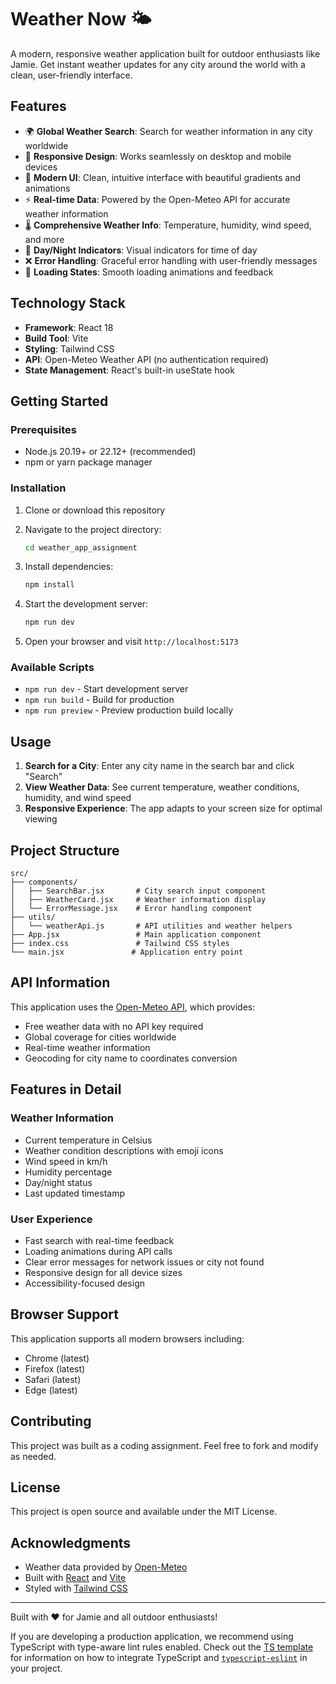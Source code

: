 # Weather Now 🌤️

A modern, responsive weather application built for outdoor enthusiasts like Jamie. Get instant weather updates for any city around the world with a clean, user-friendly interface.

## Features

- 🌍 **Global Weather Search**: Search for weather information in any city worldwide
- 📱 **Responsive Design**: Works seamlessly on desktop and mobile devices
- 🎨 **Modern UI**: Clean, intuitive interface with beautiful gradients and animations
- ⚡ **Real-time Data**: Powered by the Open-Meteo API for accurate weather information
- 🌡️ **Comprehensive Weather Info**: Temperature, humidity, wind speed, and more
- 🌙 **Day/Night Indicators**: Visual indicators for time of day
- ❌ **Error Handling**: Graceful error handling with user-friendly messages
- 🔄 **Loading States**: Smooth loading animations and feedback

## Technology Stack

- **Framework**: React 18
- **Build Tool**: Vite
- **Styling**: Tailwind CSS
- **API**: Open-Meteo Weather API (no authentication required)
- **State Management**: React's built-in useState hook

## Getting Started

### Prerequisites

- Node.js 20.19+ or 22.12+ (recommended)
- npm or yarn package manager

### Installation

1. Clone or download this repository
2. Navigate to the project directory:
   ```bash
   cd weather_app_assignment
   ```

3. Install dependencies:
   ```bash
   npm install
   ```

4. Start the development server:
   ```bash
   npm run dev
   ```

5. Open your browser and visit `http://localhost:5173`

### Available Scripts

- `npm run dev` - Start development server
- `npm run build` - Build for production
- `npm run preview` - Preview production build locally

## Usage

1. **Search for a City**: Enter any city name in the search bar and click "Search"
2. **View Weather Data**: See current temperature, weather conditions, humidity, and wind speed
3. **Responsive Experience**: The app adapts to your screen size for optimal viewing

## Project Structure

```
src/
├── components/
│   ├── SearchBar.jsx       # City search input component
│   ├── WeatherCard.jsx     # Weather information display
│   └── ErrorMessage.jsx    # Error handling component
├── utils/
│   └── weatherApi.js       # API utilities and weather helpers
├── App.jsx                 # Main application component
├── index.css               # Tailwind CSS styles
└── main.jsx               # Application entry point
```

## API Information

This application uses the [Open-Meteo API](https://open-meteo.com/), which provides:
- Free weather data with no API key required
- Global coverage for cities worldwide
- Real-time weather information
- Geocoding for city name to coordinates conversion

## Features in Detail

### Weather Information
- Current temperature in Celsius
- Weather condition descriptions with emoji icons
- Wind speed in km/h
- Humidity percentage
- Day/night status
- Last updated timestamp

### User Experience
- Fast search with real-time feedback
- Loading animations during API calls
- Clear error messages for network issues or city not found
- Responsive design for all device sizes
- Accessibility-focused design

## Browser Support

This application supports all modern browsers including:
- Chrome (latest)
- Firefox (latest)
- Safari (latest)
- Edge (latest)

## Contributing

This project was built as a coding assignment. Feel free to fork and modify as needed.

## License

This project is open source and available under the MIT License.

## Acknowledgments

- Weather data provided by [Open-Meteo](https://open-meteo.com/)
- Built with [React](https://react.dev/) and [Vite](https://vitejs.dev/)
- Styled with [Tailwind CSS](https://tailwindcss.com/)

---

Built with ❤️ for Jamie and all outdoor enthusiasts!

If you are developing a production application, we recommend using TypeScript with type-aware lint rules enabled. Check out the [TS template](https://github.com/vitejs/vite/tree/main/packages/create-vite/template-react-ts) for information on how to integrate TypeScript and [`typescript-eslint`](https://typescript-eslint.io) in your project.
